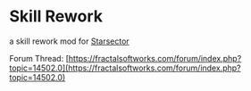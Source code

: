 # Skill Rework
a skill rework mod for [Starsector](http://fractalsoftworks.com/)

Forum Thread: [https://fractalsoftworks.com/forum/index.php?topic=14502.0](https://fractalsoftworks.com/forum/index.php?topic=14502.0)

